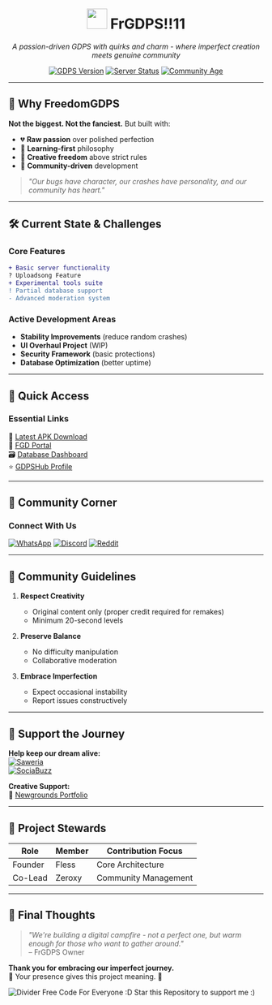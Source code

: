 <h1 align="center">
  <img src="https://fless.ps.fhgdps.com/dashboard/icon.png" width="40"/>
  FrGDPS!!11
</h1>

<p align="center">
  <em>A passion-driven GDPS with quirks and charm - where imperfect creation meets genuine community</em>
</p>

<div align="center">
  
  [![GDPS Version](https://img.shields.io/badge/version-2.1.3-orange)](https://fless.rf.gd/download.php)
  [![Server Status](https://img.shields.io/badge/status-🟢_Alive-green)](https://fless.ps.fhgdps.com)
  [![Community Age](https://img.shields.io/badge/active_since-2024-blue)]()

</div>

---

## 🌱 Why FreedomGDPS

**Not the biggest. Not the fanciest.** But built with:

- 💔 **Raw passion** over polished perfection
- 🧠 **Learning-first** philosophy
- 🌈 **Creative freedom** above strict rules
- 🤝 **Community-driven** development

> *"Our bugs have character, our crashes have personality, and our community has heart."*

---

## 🛠 Current State & Challenges

### Core Features
```diff
+ Basic server functionality
? Uploadsong Feature
+ Experimental tools suite
! Partial database support
- Advanced moderation system
```

### Active Development Areas
- **Stability Improvements** (reduce random crashes)
- **UI Overhaul Project** (WIP)
- **Security Framework** (basic protections)
- **Database Optimization** (better uptime)

---

## 🚀 Quick Access

### Essential Links
🔗 [Latest APK Download](https://fless.netlify.app/download.php)  
🔧 [FGD Portal](https://fless.netlify.app)  
🗃️ [Database Dashboard](https://fless.ps.fhgdps.com)  
⭐ [GDPSHub Profile](https://gdpshub.com/gdps/2924)

---

## 👥 Community Corner

### Connect With Us
[![WhatsApp](https://img.shields.io/badge/WhatsApp_Group-25D366?logo=whatsapp)](https://chat.whatsapp.com/Fmh5DoSjbWkBje0ab3RAEF)
[![Discord](https://img.shields.io/badge/Discord-5865F2?logo=discord)](https://discord.gg/YyeZ2Sxjgf)
[![Reddit](https://img.shields.io/badge/Subreddit-FF4500?logo=reddit)](https://www.reddit.com/r/FrGDPS)

---

## 📜 Community Guidelines

1. **Respect Creativity**  
   - Original content only (proper credit required for remakes)
   - Minimum 20-second levels

2. **Preserve Balance**  
   - No difficulty manipulation
   - Collaborative moderation

3. **Embrace Imperfection**  
   - Expect occasional instability
   - Report issues constructively

---

## 💌 Support the Journey

**Help keep our dream alive:**  
[![Saweria](https://img.shields.io/badge/Support-Saweria-FFD700)](https://saweria.co/thiosaputra)  
[![SociaBuzz](https://img.shields.io/badge/Back-SociaBuzz-FF69B4)](https://sociabuzz.com/ameliapt)

**Creative Support:**  
🎨 [Newgrounds Portfolio](https://rotenfles777.newgrounds.com/)

---

## 🌟 Project Stewards

| Role       | Member     | Contribution Focus |
|------------|------------|--------------------|
| Founder    | Fless      | Core Architecture  |
| Co-Lead    | Zeroxy     | Community Management|

---

## 💬 Final Thoughts

> *"We're building a digital campfire - not a perfect one, but warm enough for those who want to gather around."*  
> – FrGDPS Owner

**Thank you for embracing our imperfect journey.**  
🧡 Your presence gives this project meaning. 🧡

![Divider](https://raw.githubusercontent.com/andreasbm/readme/master/assets/lines/rainbow.png)
Free Code For Everyone :D
Star this Repository to support me :)
